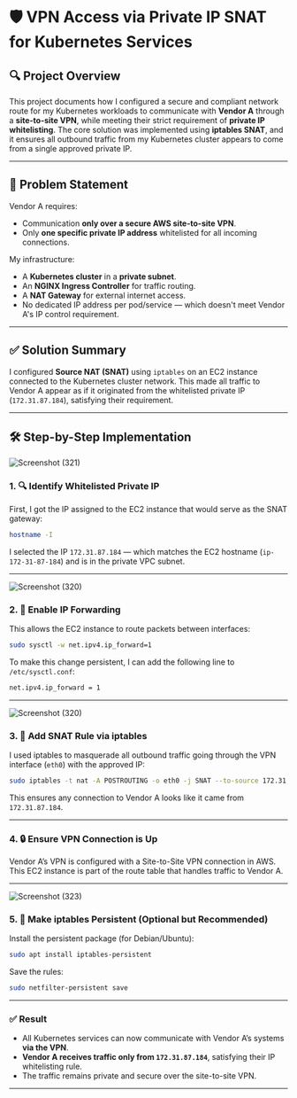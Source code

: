 # 🛡️ VPN Access via Private IP SNAT for Kubernetes Services

## 🔍 Project Overview

This project documents how I configured a secure and compliant network route for my Kubernetes workloads to communicate with **Vendor A** through a **site-to-site VPN**, while meeting their strict requirement of **private IP whitelisting**. The core solution was implemented using **iptables SNAT**, and it ensures all outbound traffic from my Kubernetes cluster appears to come from a single approved private IP.

---

## 📌 Problem Statement

Vendor A requires:

- Communication **only over a secure AWS site-to-site VPN**.
- Only **one specific private IP address** whitelisted for all incoming connections.

My infrastructure:

- A **Kubernetes cluster** in a **private subnet**.
- An **NGINX Ingress Controller** for traffic routing.
- A **NAT Gateway** for external internet access.
- No dedicated IP address per pod/service — which doesn't meet Vendor A's IP control requirement.

---

## ✅ Solution Summary

I configured **Source NAT (SNAT)** using `iptables` on an EC2 instance connected to the Kubernetes cluster network. This made all traffic to Vendor A appear as if it originated from the whitelisted private IP (`172.31.87.184`), satisfying their requirement.

---

## 🛠️ Step-by-Step Implementation


![Screenshot (321)](https://github.com/user-attachments/assets/07c0c59c-670e-424e-9ad2-dbd0caa2baf7)


### 1. 🔍 Identify Whitelisted Private IP

First, I got the IP assigned to the EC2 instance that would serve as the SNAT gateway:

```bash
hostname -I
```

I selected the IP `172.31.87.184` — which matches the EC2 hostname (`ip-172-31-87-184`) and is in the private VPC subnet.

---
![Screenshot (320)](https://github.com/user-attachments/assets/8474b6ec-881c-49fa-bf65-0aed909b6068)

### 2. 🔧 Enable IP Forwarding

This allows the EC2 instance to route packets between interfaces:

```bash
sudo sysctl -w net.ipv4.ip_forward=1
```

To make this change persistent, I can add the following line to `/etc/sysctl.conf`:

```bash
net.ipv4.ip_forward = 1
```

---
![Screenshot (320)](https://github.com/user-attachments/assets/5a00adb9-f438-4ee5-9493-9ce619aea554)


### 3. 🔁 Add SNAT Rule via iptables

I used iptables to masquerade all outbound traffic going through the VPN interface (`eth0`) with the approved IP:

```bash
sudo iptables -t nat -A POSTROUTING -o eth0 -j SNAT --to-source 172.31.87.184
```

This ensures any connection to Vendor A looks like it came from `172.31.87.184`.

---

### 4. 🔒 Ensure VPN Connection is Up

Vendor A’s VPN is configured with a Site-to-Site VPN connection in AWS. This EC2 instance is part of the route table that handles traffic to Vendor A.

---
![Screenshot (323)](https://github.com/user-attachments/assets/abd2becc-5138-4c1b-a4b9-8c3edda13dfb)

### 5. 🔁 Make iptables Persistent (Optional but Recommended)

Install the persistent package (for Debian/Ubuntu):

```bash
sudo apt install iptables-persistent
```

Save the rules:

```bash
sudo netfilter-persistent save
```

---

### ✅ Result

- All Kubernetes services can now communicate with Vendor A’s systems **via the VPN**.
- **Vendor A receives traffic only from `172.31.87.184`**, satisfying their IP whitelisting rule.
- The traffic remains private and secure over the site-to-site VPN.

---
